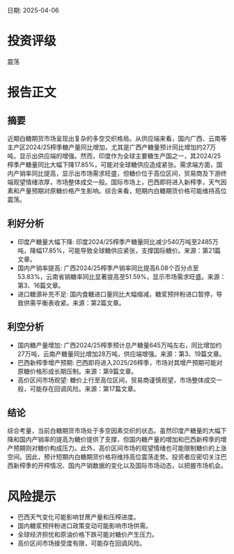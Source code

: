 
日期: 2025-04-06

# 投资评级

震荡

# 报告正文

## 摘要

近期白糖期货市场呈现出复杂的多空交织格局。从供应端来看，国内广西、云南等主产区2024/25榨季糖产量同比增加，尤其是广西产糖量预计同比增加约27万吨，显示出供应端的增强。然而，印度作为全球主要糖生产国之一，其2024/25榨季产糖量同比大幅下降17.85%，可能对全球糖供应造成紧张。需求端方面，国内产销率同比提高，显示出市场需求旺盛，但糖价位于高位区间，贸易商及下游终端观望情绪浓厚，市场整体成交一般。国际市场上，巴西即将进入新榨季，天气因素和产量预期对原糖价格产生影响。综合来看，短期内白糖期货价格可能维持高位震荡。

## 利好分析

* 印度产糖量大幅下降: 印度2024/25榨季产糖量同比减少540万吨至2485万吨，降幅17.85%，可能导致全球糖供应紧张，支撑国际糖价。来源：第21篇文章。
* 国内产销率提高: 广西2024/25榨季产销率同比提高6.08个百分点至53.83%，云南省销糖率同比显著提高至51.59%，显示市场需求旺盛。来源：第3、16篇文章。
* 进口糖源补充不足: 国内食糖进口量同比大幅缩减，糖浆预拌粉进口暂停，导致供需平衡表收紧。来源：第2篇文章。

## 利空分析

* 国内糖产量增加: 广西2024/25榨季预计总产糖量645万吨左右，同比增加约27万吨，云南产糖量同比增加28万吨，供应端增强。来源：第3、19篇文章。
* 巴西新榨季增产预期: 巴西即将进入2025/26榨季，市场对其增产预期可能对原糖价格形成长期压制。来源：第9篇文章。
* 高价区间市场观望: 糖价上行至高位区间，贸易商谨慎观望，市场整体成交一般，可能存在回调风险。来源：第17篇文章。

## 结论

综合考量，当前白糖期货市场处于多空因素交织的状态。虽然印度产糖量的大幅下降和国内产销率的提高为糖价提供了支撑，但国内糖产量的增加和巴西新榨季的增产预期则对糖价构成压力。此外，高价区间市场的观望情绪也可能限制糖价的上涨空间。因此，预计短期内白糖期货价格将维持高位震荡走势。投资者应密切关注巴西新榨季的开榨情况、国内产销数据的变化以及国际市场动态，以把握市场机会。

# 风险提示

* 巴西天气变化可能影响甘蔗产量和压榨进度。
* 国内糖浆预拌粉进口政策变动可能影响市场供需。
* 全球经济担忧和原油价格下跌可能对糖价产生压力。
* 高价区间市场接受度有限，可能存在回调风险。
